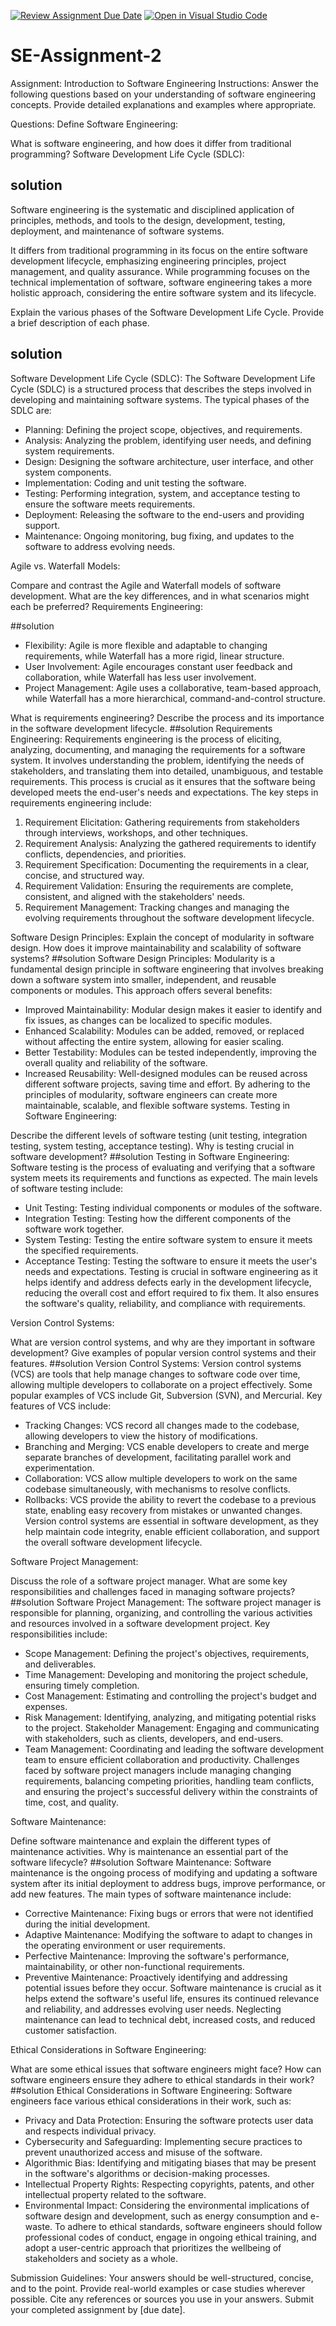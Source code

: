 [![Review Assignment Due Date](https://classroom.github.com/assets/deadline-readme-button-24ddc0f5d75046c5622901739e7c5dd533143b0c8e959d652212380cedb1ea36.svg)](https://classroom.github.com/a/-ucQIGTc)
[![Open in Visual Studio Code](https://classroom.github.com/assets/open-in-vscode-718a45dd9cf7e7f842a935f5ebbe5719a5e09af4491e668f4dbf3b35d5cca122.svg)](https://classroom.github.com/online_ide?assignment_repo_id=15229899&assignment_repo_type=AssignmentRepo)
# SE-Assignment-2
Assignment: Introduction to Software Engineering
Instructions:
Answer the following questions based on your understanding of software engineering concepts. Provide detailed explanations and examples where appropriate.

Questions:
Define Software Engineering:

What is software engineering, and how does it differ from traditional programming?
Software Development Life Cycle (SDLC):
## solution
Software engineering is the systematic and disciplined application of principles, methods, and tools to the design, development, testing, deployment, and maintenance of software systems.

It differs from traditional programming in its focus on the entire software development lifecycle, emphasizing engineering principles, project management, and quality assurance. While programming focuses on the technical implementation of software, software engineering takes a more holistic approach, considering the entire software system and its lifecycle.

Explain the various phases of the Software Development Life Cycle. Provide a brief description of each phase.
## solution
Software Development Life Cycle (SDLC):
The Software Development Life Cycle (SDLC) is a structured process that describes the steps involved in developing and maintaining software systems. The typical phases of the SDLC are:

- Planning: Defining the project scope, objectives, and requirements.
- Analysis: Analyzing the problem, identifying user needs, and defining system requirements.
- Design: Designing the software architecture, user interface, and other system components.
- Implementation: Coding and unit testing the software.
- Testing: Performing integration, system, and acceptance testing to ensure the software meets requirements.
- Deployment: Releasing the software to the end-users and providing support.
- Maintenance: Ongoing monitoring, bug fixing, and updates to the software to address evolving needs.

Agile vs. Waterfall Models:

Compare and contrast the Agile and Waterfall models of software development. What are the key differences, and in what scenarios might each be preferred?
Requirements Engineering:

##solution
- Flexibility: Agile is more flexible and adaptable to changing requirements, while Waterfall has a more rigid, linear structure.
- User Involvement: Agile encourages constant user feedback and collaboration, while Waterfall has less user involvement.
- Project Management: Agile uses a collaborative, team-based approach, while Waterfall has a more hierarchical, command-and-control structure.
  
What is requirements engineering? Describe the process and its importance in the software development lifecycle.
##solution
Requirements Engineering: Requirements engineering is the process of eliciting, analyzing, documenting, and managing the requirements for a software system. It involves understanding the problem, identifying the needs of stakeholders, and translating them into detailed, unambiguous, and testable requirements. This process is crucial as it ensures that the software being developed meets the end-user's needs and expectations. The key steps in requirements engineering include:

1. Requirement Elicitation: Gathering requirements from stakeholders through interviews, workshops, and other techniques.
2. Requirement Analysis: Analyzing the gathered requirements to identify conflicts, dependencies, and priorities.
3. Requirement Specification: Documenting the requirements in a clear, concise, and structured way.
4. Requirement Validation: Ensuring the requirements are complete, consistent, and aligned with the stakeholders' needs.
5. Requirement Management: Tracking changes and managing the evolving requirements throughout the software development lifecycle.
   
Software Design Principles:
Explain the concept of modularity in software design. How does it improve maintainability and scalability of software systems?
##solution
Software Design Principles: Modularity is a fundamental design principle in software engineering that involves breaking down a software system into smaller, independent, and reusable components or modules. This approach offers several benefits:
- Improved Maintainability: Modular design makes it easier to identify and fix issues, as changes can be localized to specific modules.
- Enhanced Scalability: Modules can be added, removed, or replaced without affecting the entire system, allowing for easier scaling.
- Better Testability: Modules can be tested independently, improving the overall quality and reliability of the software.
- Increased Reusability: Well-designed modules can be reused across different software projects, saving time and effort. By adhering to the principles of modularity, software engineers can create more maintainable, scalable, and flexible software systems.
Testing in Software Engineering:

Describe the different levels of software testing (unit testing, integration testing, system testing, acceptance testing). Why is testing crucial in software development?
##solution
Testing in Software Engineering: Software testing is the process of evaluating and verifying that a software system meets its requirements and functions as expected. The main levels of software testing include:
- Unit Testing: Testing individual components or modules of the software.
- Integration Testing: Testing how the different components of the software work together.
- System Testing: Testing the entire software system to ensure it meets the specified requirements.
- Acceptance Testing: Testing the software to ensure it meets the user's needs and expectations. Testing is crucial in software engineering as it helps identify and address defects early in the development lifecycle, reducing the overall cost and effort required to fix them. It also ensures the software's quality, reliability, and compliance with requirements.
  
Version Control Systems:

What are version control systems, and why are they important in software development? Give examples of popular version control systems and their features.
##solution
Version Control Systems: Version control systems (VCS) are tools that help manage changes to software code over time, allowing multiple developers to collaborate on a project effectively. Some popular examples of VCS include Git, Subversion (SVN), and Mercurial. 
Key features of VCS include:
- Tracking Changes: VCS record all changes made to the codebase, allowing developers to view the history of modifications.
- Branching and Merging: VCS enable developers to create and merge separate branches of development, facilitating parallel work and experimentation.
- Collaboration: VCS allow multiple developers to work on the same codebase simultaneously, with mechanisms to resolve conflicts.
- Rollbacks: VCS provide the ability to revert the codebase to a previous state, enabling easy recovery from mistakes or unwanted changes. Version control systems are essential in software development, as they help maintain code integrity, enable efficient collaboration, and support the overall software development lifecycle.

Software Project Management:

Discuss the role of a software project manager. What are some key responsibilities and challenges faced in managing software projects?
##solution
Software Project Management: The software project manager is responsible for planning, organizing, and controlling the various activities and resources involved in a software development project. Key responsibilities include:
- Scope Management: Defining the project's objectives, requirements, and deliverables.
- Time Management: Developing and monitoring the project schedule, ensuring timely completion.
- Cost Management: Estimating and controlling the project's budget and expenses.
- Risk Management: Identifying, analyzing, and mitigating potential risks to the project.
Stakeholder Management: Engaging and communicating with stakeholders, such as clients, developers, and end-users.
- Team Management: Coordinating and leading the software development team to ensure efficient collaboration and productivity. Challenges faced by software project managers include managing changing requirements, balancing competing priorities, handling team conflicts, and ensuring the project's successful delivery within the constraints of time, cost, and quality.
  
Software Maintenance:

Define software maintenance and explain the different types of maintenance activities. Why is maintenance an essential part of the software lifecycle?
##solution
Software Maintenance: Software maintenance is the ongoing process of modifying and updating a software system after its initial deployment to address bugs, improve performance, or add new features. The main types of software maintenance include:
- Corrective Maintenance: Fixing bugs or errors that were not identified during the initial development.
- Adaptive Maintenance: Modifying the software to adapt to changes in the operating environment or user requirements.
- Perfective Maintenance: Improving the software's performance, maintainability, or other non-functional requirements.
- Preventive Maintenance: Proactively identifying and addressing potential issues before they occur. Software maintenance is crucial as it helps extend the software's useful life, ensures its continued relevance and reliability, and addresses evolving user needs. Neglecting maintenance can lead to technical debt, increased costs, and reduced customer satisfaction.
  
Ethical Considerations in Software Engineering:

What are some ethical issues that software engineers might face? How can software engineers ensure they adhere to ethical standards in their work?
##solution
Ethical Considerations in Software Engineering: Software engineers face various ethical considerations in their work, such as:
- Privacy and Data Protection: Ensuring the software protects user data and respects individual privacy.
- Cybersecurity and Safeguarding: Implementing secure practices to prevent unauthorized access and misuse of the software.
- Algorithmic Bias: Identifying and mitigating biases that may be present in the software's algorithms or decision-making processes.
- Intellectual Property Rights: Respecting copyrights, patents, and other intellectual property related to the software.
- Environmental Impact: Considering the environmental implications of software design and development, such as energy consumption and e-waste. To adhere to ethical standards, software engineers should follow professional codes of conduct, engage in ongoing ethical training, and adopt a user-centric approach that prioritizes the wellbeing of stakeholders and society as a whole.
  
Submission Guidelines:
Your answers should be well-structured, concise, and to the point.
Provide real-world examples or case studies wherever possible.
Cite any references or sources you use in your answers.
Submit your completed assignment by [due date].

